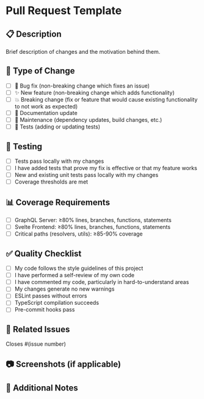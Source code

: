 # Pull Request Template

## 📋 Description
Brief description of changes and the motivation behind them.

## 🔄 Type of Change
- [ ] 🐛 Bug fix (non-breaking change which fixes an issue)
- [ ] ✨ New feature (non-breaking change which adds functionality)
- [ ] 💥 Breaking change (fix or feature that would cause existing functionality to not work as expected)
- [ ] 📝 Documentation update
- [ ] 🔧 Maintenance (dependency updates, build changes, etc.)
- [ ] 🧪 Tests (adding or updating tests)

## 🧪 Testing
- [ ] Tests pass locally with my changes
- [ ] I have added tests that prove my fix is effective or that my feature works
- [ ] New and existing unit tests pass locally with my changes
- [ ] Coverage thresholds are met

## 📊 Coverage Requirements
- [ ] GraphQL Server: ≥80% lines, branches, functions, statements
- [ ] Svelte Frontend: ≥80% lines, branches, functions, statements
- [ ] Critical paths (resolvers, utils): ≥85-90% coverage

## ✅ Quality Checklist
- [ ] My code follows the style guidelines of this project
- [ ] I have performed a self-review of my own code
- [ ] I have commented my code, particularly in hard-to-understand areas
- [ ] My changes generate no new warnings
- [ ] ESLint passes without errors
- [ ] TypeScript compilation succeeds
- [ ] Pre-commit hooks pass

## 🔗 Related Issues
Closes #(issue number)

## 📷 Screenshots (if applicable)
<!-- Include screenshots for UI changes -->

## 📝 Additional Notes
<!-- Any additional information that reviewers should know -->